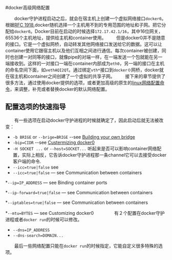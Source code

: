 #docker高级网络配置

　　docker守护进程启动之后，就会在宿主机上创建一个虚拟网络接口`docker0`。根据[RFC 1918](http://tools.ietf.org/html/rfc1918),docker随机选择一个主机用不到的专用范围的地址和子网。把它分配给`docker0`。Docker目前在启动的时候选择`172.17.42.1/16`，其中16位网关，65536个主机地址，提供给主机和container使用。
　　但是docker0并不是随意的接口。它是一个虚拟网桥，自动转发其他网络接口发送给它的数据。这可以让container使用它跟宿主机以及他们互相之间进行通信。每次container被创建，同时也创建一对同等的接口，就像pipe的对端一样，在一端发送一个包就能在另一端接收到。这样的一对接口一端在container内部成为`eth0`，另一端的接口在主机的命名空间下面，如`vethAQI2QT`。通过绑定`vth*`接口到`docker０`网桥，docker就在宿主机和container之间创建了一个虚拟的共享子网。
　　接下来的章节提供了很多方法，通过使用docker提供的选项，或者更加高级的原生的[linux网络配置命令](https://blog.kghost.info/2013/03/01/linux-network-emulator/
)，来调整，补充或者替换docker的默认网络配置。

## 配置选项的快速指导
　　有一些选项在启动docker守护进程的时候就确定了，因此启动后就无法被改变：
* `-b BRIGE` or `--brige=BRIGE` --see [Building your own bridge](#bind)
* `-bip=CIDR` --see [Custermizing docker0](#docker0)
* `-H SOCKET ...` or `--host=SOCKET...` 听起来是否可以影响container网络配置，实际上相反，它告诉docker守护进程那一条channel它可以去接受docker客户端的命令.
* `--icc=true|false` see []()
* `--icc=true|false` — see Communication between containers

*`--ip=IP_ADDRESS` — see Binding container ports

*`--ip-forward=true|false` — see Communication between containers

*`--iptables=true|false` — see Communication between containers

*`--mtu=BYTES` — see Customizing docker0
　　
　　有２个配置在docker守护进程或者`docker run`的时候可以修改。
* `--dns=IP_ADDRESS`
* `--dns-search=DOMAIN...`

　　最后一些网络配置只能在`docker run`的时候指定，它能自定义很多特殊的选项。

